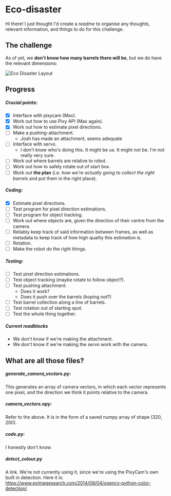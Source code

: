 # Eco-disaster

Hi there! I just thought I'd create a _readme_ to organise any thoughts, relevant information, and things to do for this challenge.

## The challenge

As of yet, we __don't know how many barrels there will be__, but we do have the relevant dimensions:

![Eco Disaster Layout](https://i0.wp.com/piwars.org/wp-content/uploads/2019/07/EcoDisasterPlanLabelled.png?ssl=1)

## Progress

##### Crucial points:
- [x] Interface with pixycam (Max).
- [x] Work out how to use Pixy API (Max again).
- [x] Work out how to estimate pixel directions.
- [ ] Make a pushing-attachment.
    * Josh has made an attachment, seems adequate
- [ ] Interface with servo.
    * I don't know who's doing this. It might be us. It might not be. I'm not really very sure.
- [ ] Work out where barrels are relative to robot.
- [ ] Work out how to safely rotate out of start box.
- [ ] Work out **the plan** (i.e. *how we're actually going to collect the right barrels* and put them in the right place).

##### Coding:
- [x] Estimate pixel directions.
- [ ] Test program for pixel direction estimations.
- [ ] Test program for object tracking.
- [ ] Work out where objects are, given the direction of their centre from the camera.
- [ ] Reliably keep track of said information between frames, as well as metadata to keep track of how high quality this estimation is.
- [ ] Rotation.
- [ ] Make the robot do the right things.

##### Testing:
- [ ] Test pixel direction estimations.
- [ ] Test object tracking (maybe rotate to follow object?).
- [ ] Test pushing attachment.
    * Does it work?
    * Does it push over the barrels (hoping *not*?)
- [ ] Test barrel collection along a line of barrels.
- [ ] Test rotation out of starting spot.
- [ ] Test the whole thing together.

##### Current roadblocks
- We don't know if we're making the attachment.
- We don't know if we're making the servo work with the camera.

## What are all those files?
##### generate_camera_vectors.py:
This generates an array of camera vectors, in which each vector represents one pixel, and the direction we think it points relative to the camera.
##### camera_vectors.npy:
Refer to the above. It is in the form of a saved numpy array of shape (320, 200).
##### <span>code</span>.py:
I honestly don't know.
##### detect_colour.py
A link. We're not currently using it, since we're using the PixyCam's own built in detection.
Here it is: https://www.pyimagesearch.com/2014/08/04/opencv-python-color-detection/
